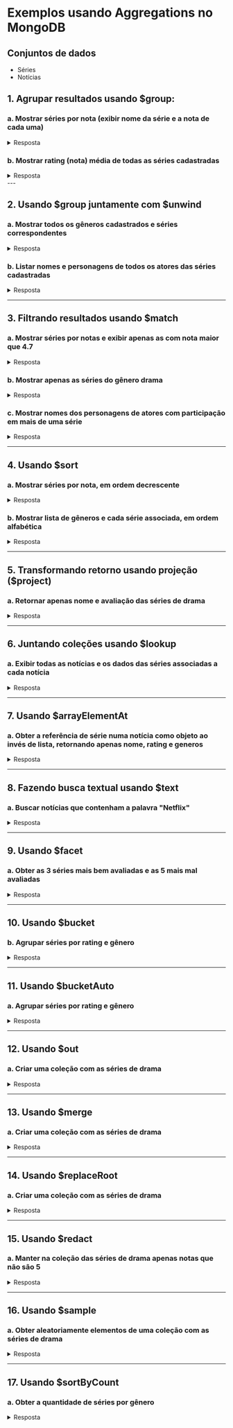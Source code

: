 # Exemplos usando Aggregations no MongoDB

## Conjuntos de dados
* Séries
* Notícias


## 1. Agrupar resultados usando $group:
### a. Mostrar séries por nota (exibir nome da série e a nota de cada uma)
<details><summary>Resposta</summary>

```js
    db.series.aggregate([{
        $group: {
            _id: {
                rating: "$rating"
            },
            count: { $sum: 1 },
            series: { $push: "$nome" }
        }
    }]);
```
</details>

### b. Mostrar rating (nota) média de todas as séries cadastradas
<details><summary>Resposta</summary>

```js
    db.series.aggregate([{
        $group: {
            _id: null,
            media: { $avg: "$rating" }
        }
    }]);
```
</details>
---

## 2. Usando $group juntamente com $unwind
### a. Mostrar todos os gêneros cadastrados e séries correspondentes
<details><summary>Resposta</summary>

```js
    db.series.aggregate([
        {
            $unwind: "$generos"
        },
        {
            $group: {
            _id: "$generos",
            count: { $sum: 1 },
            series: { $push: "$nome" }
        }
    }]);
```
</details>

### b. Listar nomes e personagens de todos os atores das séries cadastradas
<details><summary>Resposta</summary>

```js
    db.series.aggregate([
        {
            $unwind: "$atores"
        },
        {
            $group: {
                _id: "$atores"
            }
        }
    ])
```
</details>

---

## 3. Filtrando resultados usando $match
### a. Mostrar séries por notas e exibir apenas as com nota maior que 4.7
<details><summary>Resposta</summary>

```js
    db.series.aggregate([{
        $group: {
            _id: {
                rating: "$rating"
            },
            count: { $sum: 1 },
            series: { $push: "$nome" }
        }
    },
    {
        $match: {
            "_id.rating": { $gt: 4.7 }
        }
    }
    ])
```
</details>

###  b. Mostrar apenas as séries do gênero drama
<details><summary>Resposta</summary>

```js
    db.series.aggregate([
        {
            $unwind: "$generos"
        },
        {
            $group: {
            _id: "$generos",
            count: { $sum: 1 },
            series: { $push: "$nome" }
            }
        },
        {
            $match: {
                _id: "Drama"
            }
        }
    ])
```
</details>

### c. Mostrar nomes dos personagens de atores com participação em mais de uma série
<details><summary>Resposta</summary>

```js
    db.series.aggregate([
        {
            $unwind: "$atores"
        },
        {
            $group: {
                _id: "$atores.nome",
                personagens: { $push: "$atores.personagem" }
            }
        },
        {
            $match: {
                $expr: { $gt: [{ $size: "$personagens" }, 1] }
            }
        },
        {
            $sort: {
                _id: 1
            }
        }
    ])
```
</details>

---
## 4. Usando $sort
### a. Mostrar séries por nota, em ordem decrescente
<details><summary>Resposta</summary>

```js
    db.series.aggregate([
        {
            $group: {
                _id: {
                    rating: "$rating"
                },
                count: { $sum: 1 },
                series: { $push: "$nome" }
            }
        },
        {
            $sort: {
                "_id.rating": -1
            }
        }
    ])
```
</details>

### b. Mostrar lista de gêneros e cada série associada, em ordem alfabética
<details><summary>Resposta</summary>

```js
    db.series.aggregate([
        {
            $unwind: "$generos"
        },
        {
            $group: {
                _id: "$generos",
                count: { $sum: 1 },
                series: { $push: "$nome" }
            }
        },
        {
            $sort: {
                _id: 1
            }
        }
    ])
```
</details>

---
## 5. Transformando retorno usando projeção ($project)
### a. Retornar apenas nome e avaliação das séries de drama
<details><summary>Resposta</summary>

```js
    db.series.aggregate([
        {
            $match: {
                "generos": { $in : ["Drama"]}
            }
        },
        {
            $project: {
                _id: 0,
                rating: 1,
                nome: 1
            }
        }
    ])
```
</details>

---

## 6. Juntando coleções usando $lookup
### a. Exibir todas as notícias e os dados das séries associadas a cada notícia
<details><summary>Resposta</summary>

```js
    db.noticias.aggregate([
        {
            $lookup: {
                from: "series",
                localField: "serie",
                foreignField: "_id",
                as: "serie"
            }
        }
    ])
```
</details>

---

## 7. Usando $arrayElementAt
### a. Obter a referência de série numa notícia como objeto ao invés de lista, retornando apenas nome, rating e generos 
<details><summary>Resposta</summary>

```js
    db.noticias.aggregate([
        {
            $lookup: {
                from: "series",
                localField: "serie",
                foreignField: "_id",
                as: "serie"
            }
        },
        {
            $addFields: {
                serie: { $arrayElemAt: ["$serie", 0]}
            }
        },
        {
            $project: {
                _id: 0,
                titulo: 1,
                link: 1,
                serie: {
                    nome: 1,
                    rating: 1,
                    generos: 1
                }
            }
        }
    ])
```
</details>

---

## 8. Fazendo busca textual usando $text
### a. Buscar notícias que contenham a palavra "Netflix"
<details><summary>Resposta</summary>

```js
    db.noticias.createIndex({ titulo: "text", descricao: "text" });
    // Buscar
    db.noticias.aggregate([
        {
            $match: {
                $text: {
                    $search: "Netflix"
                }
            }
        }
    ]);
```
</details>

---
## 9. Usando $facet
### a. Obter as 3 séries mais bem avaliadas e as 5 mais mal avaliadas

<details><summary>Resposta</summary>

```js
db.series.aggregate([
    {
        $facet: {
            "melhores": [
                {
                    $sort: {
                        rating: -1
                    }
                },
                {
                    $limit: 3
                },
                {
                    $project: {
                        _id: 0,
                        nome: 1,
                        rating: 1
                    }
                }
            ],
            "piores": [
                {
                    $sort: {
                        rating: 1
                    }
                },
                {
                    $limit: 3
                },
                {
                    $project: {
                        _id: 0,
                        nome: 1,
                        rating: 1
                    }
                }
            ]
        }
    }
]);
```
</details>

---

## 10. Usando $bucket
### b. Agrupar séries por rating e gênero

<details><summary>Resposta</summary>

```js
db.series.aggregate([
    { $unwind: "$criticas" },
    {
        $bucket: {
            groupBy: "$criticas.nota",
            boundaries: [1, 2, 3, 4, 5],
            default: "Outros",
            output: {
                series: {
                    $push: {
                        nome: "$nome",
                        generos: "$generos",
                        nota: "$criticas.nota"
                    }
                }
            }
        }
    }
]);
```
</details>

---
## 11. Usando $bucketAuto
### a. Agrupar séries por rating e gênero

<details><summary>Resposta</summary>

```js
db.series.aggregate([
    { $unwind: "$criticas" },
    {
        $bucketAuto: {
            groupBy: "$criticas.nota",
            buckets: 2,
            output: {
                series: {
                    $push: {
                        nome: "$nome",
                        generos: "$generos",
                        nota: "$criticas.nota"
                    }
                }
            }
        }
    }
]);
```
</details>

---
## 12. Usando $out
### a. Criar uma coleção com as séries de drama

<details><summary>Resposta</summary>

```js
    db.series_drama.drop()
    db.series.aggregate([
        {
            $match: {
                "generos": { $in : ["Drama"]}
            }
        },
        {
            $out: "series_drama"
        }
    ]);
    db.series_drama.find();
```
</details>

---

## 13. Usando $merge
### a. Criar uma coleção com as séries de drama
<details><summary>Resposta</summary>

```js
    db.series.aggregate([
        {
            $match: {
                "generos": { $in : ["Drama"]}
            }
        },
        {
            $merge: {
                into: "series_drama",
                on: "_id",
                whenMatched: "replace",
                whenNotMatched: "insert"
            }
        }
    ]);
    db.series_drama.find();
```
</details>

---

## 14. Usando $replaceRoot
### a. Criar uma coleção com as séries de drama
<details><summary>Resposta</summary>

```js
db.series.aggregate([
    {
        $match: {
            "generos": { $in : ["Drama"]}
        }
    },
    {
        $replaceRoot: {
            newRoot: {
                nome: "$nome",
                rating: "$rating",
                generos: "$generos"
            }
        }
    }
]);
```
</details>

---

## 15. Usando $redact
### a. Manter na coleção das séries de drama apenas notas que não são 5

<details><summary>Resposta</summary>

```js
db.series.aggregate([
    {
        $match: {
            "generos": { $in : ["Drama"]}
        }
    },
    {
        $redact: {
            $cond: {
                if: { $lt: ["$rating", 5] },
                then: "$$KEEP",
                else: "$$PRUNE"
            }
        }
    }
]);
```
</details>

---

## 16. Usando $sample
### a. Obter aleatoriamente elementos de uma coleção com as séries de drama
<details><summary>Resposta</summary>

```js
db.series.aggregate([
    {
        $match: {
            "generos": { $in : ["Drama"]}
        }
    },
    {
        $sample: {
            size: 2
        }
    },
]);
```
</details>

---

## 17. Usando $sortByCount
### a. Obter a quantidade de séries por gênero

<details><summary>Resposta</summary>

```js
db.series.aggregate([
    {
        $unwind: "$generos"
    },
    {
        $sortByCount: "$generos"
    }
]);
```
</details>